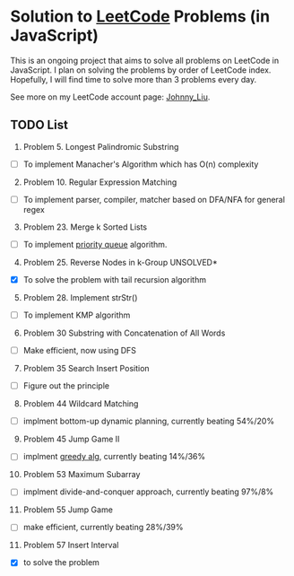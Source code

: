 # Solution to [LeetCode](https://leetcode.com/problemset/all/) Problems (in JavaScript)
This is an ongoing project that aims to solve all problems on LeetCode in JavaScript.
I plan on solving the problems by order of LeetCode index. Hopefully, I will find time to solve more than 3 problems every day.

See more on my LeetCode account page: [Johnny_Liu](https://leetcode.com/johnny_liu/).

## TODO List
1. Problem 5. Longest Palindromic Substring

  - [ ] To implement Manacher's Algorithm which has O(n) complexity

2. Problem 10. Regular Expression Matching

  - [ ] To implement parser, compiler, matcher based on DFA/NFA for general regex

3. Problem 23. Merge k Sorted Lists

  - [ ] To implement [priority queue](https://leetcode.com/problems/merge-k-sorted-lists/solution/) algorithm.

4. Problem 25. Reverse Nodes in k-Group UNSOLVED*

  - [x] To solve the problem with tail recursion algorithm

5. Problem 28. Implement strStr()

  - [ ] To implement KMP algorithm

6. Problem 30 Substring with Concatenation of All Words
 
  - [ ] Make efficient, now using DFS

7. Problem 35 Search Insert Position
 
  - [ ] Figure out the principle

8. Problem 44 Wildcard Matching

  - [ ] implment bottom-up dynamic planning, currently beating 54%/20%

9. Problem 45 Jump Game II

  - [ ] implment [greedy alg](https://leetcode.com/problems/jump-game-ii/discuss/297992/Javascript-dp-andand-greedy), currently beating 14%/36%

10. Problem 53 Maximum Subarray

  - [ ] implment divide-and-conquer approach, currently beating 97%/8%

11. Problem 55 Jump Game

  - [ ] make efficient, currently beating 28%/39%

11. Problem 57 Insert Interval 

  - [x] to solve the problem


